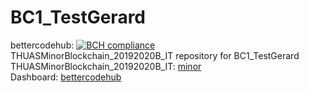 # BC1_TestGerard 
bettercodehub: [![BCH compliance](https://bettercodehub.com/edge/badge/web3assignments/BC1_TestGerard?branch=master)](https://bettercodehub.com/) 
<br> 
THUASMinorBlockchain_20192020B_IT repository for BC1_TestGerard 
<br> 
THUASMinorBlockchain_20192020B_IT: [minor] 
<br> 
Dashboard: [bettercodehub] 
<br> 

[minor]: https://github.com/web3examples/THUASMinorBlockchain_20192020B_IT
[bettercodehub]: https://github.com/web3assignments/bettercodehub
